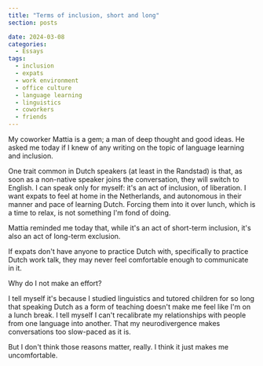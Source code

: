 ```yaml
---
title: "Terms of inclusion, short and long"
section: posts

date: 2024-03-08
categories:
  - Essays
tags:
  - inclusion
  - expats
  - work environment
  - office culture
  - language learning
  - linguistics
  - coworkers
  - friends
---
```


My coworker Mattia is a gem; a man of deep thought and good ideas. He asked me today if I knew of any writing on the topic of language learning and inclusion.

One trait common in Dutch speakers (at least in the Randstad) is that, as soon as a non-native speaker joins the conversation, they will switch to English. I can speak only for myself: it's an act of inclusion, of liberation. I want expats to feel at home in the Netherlands, and autonomous in their manner and pace of learning Dutch. Forcing them into it over lunch, which is a time to relax, is not something I'm fond of doing.

Mattia reminded me today that, while it's an act of short-term inclusion, it's also an act of long-term exclusion.

If expats don't have anyone to practice Dutch with, specifically to practice Dutch work talk, they may never feel comfortable enough to communicate in it.

Why do I not make an effort?

I tell myself it's because I studied linguistics and tutored children for so long that speaking Dutch as a form of teaching doesn't make me feel like I'm on a lunch break. I tell myself I can't recalibrate my relationships with people from one language into another. That my neurodivergence makes conversations too slow-paced as it is.

But I don't think those reasons matter, really. I think it just makes me uncomfortable.
